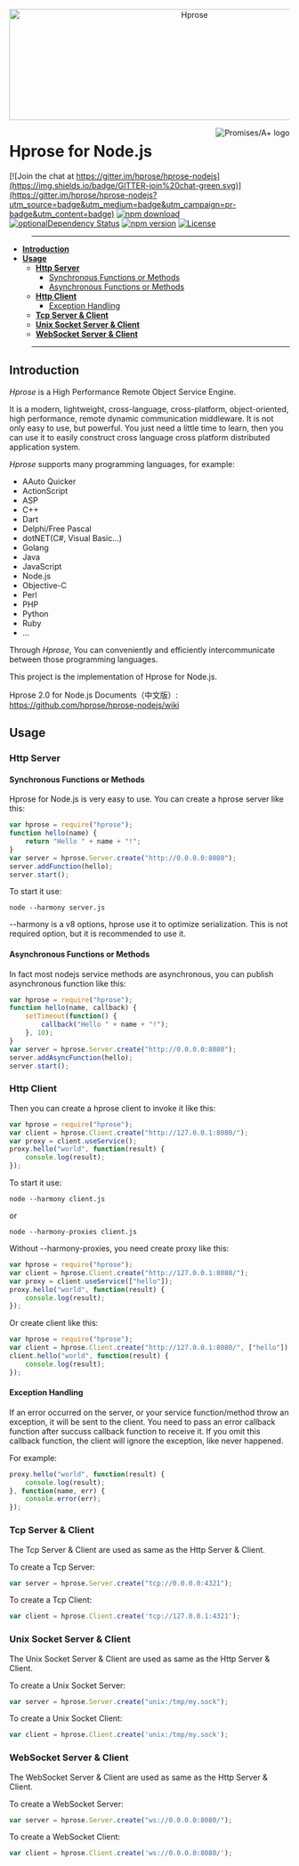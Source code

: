 <p align="center"><img src="http://hprose.com/banner.@2x.png" alt="Hprose" title="Hprose" width="650" height="200" /></p>

<a href="https://promisesaplus.com/">
    <img src="https://promisesaplus.com/assets/logo-small.png" alt="Promises/A+ logo"
         title="Promises/A+ 1.1 compliant" align="right" />
</a>

# Hprose for Node.js

[![Join the chat at https://gitter.im/hprose/hprose-nodejs](https://img.shields.io/badge/GITTER-join%20chat-green.svg)](https://gitter.im/hprose/hprose-nodejs?utm_source=badge&utm_medium=badge&utm_campaign=pr-badge&utm_content=badge)
[![npm download](https://img.shields.io/npm/dm/hprose.svg)](https://www.npmjs.com/package/hprose)
[![optionalDependency Status](https://david-dm.org/hprose/hprose-nodejs/optional-status.svg)](https://david-dm.org/hprose/hprose-nodejs#info=optionalDependencies)
[![npm version](https://img.shields.io/npm/v/hprose.svg)](https://www.npmjs.com/package/hprose)
[![License](https://img.shields.io/npm/l/hprose.svg)](http://opensource.org/licenses/MIT)

>---
- **[Introduction](#introduction)**
- **[Usage](#usage)**
    - **[Http Server](#http-server)**
        - [Synchronous Functions or Methods](#synchronous-functions-or-methods)
        - [Asynchronous Functions or Methods](#asynchronous-functions-or-methods)
    - **[Http Client](#http-client)**
        - [Exception Handling](#exception-handling)
    - **[Tcp Server & Client](#tcp-server-client)**
    - **[Unix Socket Server & Client](#unix-socket-server-client)**
    - **[WebSocket Server & Client](#websocket-server-client)**

>---

## Introduction

*Hprose* is a High Performance Remote Object Service Engine.

It is a modern, lightweight, cross-language, cross-platform, object-oriented, high performance, remote dynamic communication middleware. It is not only easy to use, but powerful. You just need a little time to learn, then you can use it to easily construct cross language cross platform distributed application system.

*Hprose* supports many programming languages, for example:

* AAuto Quicker
* ActionScript
* ASP
* C++
* Dart
* Delphi/Free Pascal
* dotNET(C#, Visual Basic...)
* Golang
* Java
* JavaScript
* Node.js
* Objective-C
* Perl
* PHP
* Python
* Ruby
* ...

Through *Hprose*, You can conveniently and efficiently intercommunicate between those programming languages.

This project is the implementation of Hprose for Node.js.

Hprose 2.0 for Node.js Documents（中文版）: https://github.com/hprose/hprose-nodejs/wiki 

## Usage

### Http Server

#### Synchronous Functions or Methods

Hprose for Node.js is very easy to use. You can create a hprose server like this:

```javascript
var hprose = require("hprose");
function hello(name) {
    return "Hello " + name + "!";
}
var server = hprose.Server.create("http://0.0.0.0:8080");
server.addFunction(hello);
server.start();
```

To start it use:

    node --harmony server.js

--harmony is a v8 options, hprose use it to optimize serialization.
This is not required option, but it is recommended to use it.

#### Asynchronous Functions or Methods

In fact most nodejs service methods are asynchronous, you can publish asynchronous function like this:

```javascript
var hprose = require("hprose");
function hello(name, callback) {
    setTimeout(function() {
        callback("Hello " + name + "!");
    }, 10);
}
var server = hprose.Server.create("http://0.0.0.0:8080");
server.addAsyncFunction(hello);
server.start();
```

### Http Client

Then you can create a hprose client to invoke it like this:

```javascript
var hprose = require("hprose");
var client = hprose.Client.create("http://127.0.0.1:8080/");
var proxy = client.useService();
proxy.hello("world", function(result) {
    console.log(result);
});
```

To start it use:

    node --harmony client.js

or

    node --harmony-proxies client.js

Without --harmony-proxies, you need create proxy like this:

```javascript
var hprose = require("hprose");
var client = hprose.Client.create("http://127.0.0.1:8080/");
var proxy = client.useService(["hello"]);
proxy.hello("world", function(result) {
    console.log(result);
});
```

Or create client like this:

```javascript
var hprose = require("hprose");
var client = hprose.Client.create("http://127.0.0.1:8080/", ["hello"]);
client.hello("world", function(result) {
    console.log(result);
});
```

#### Exception Handling

If an error occurred on the server, or your service function/method throw an exception, it will be sent to the client. You need to pass an error callback function after succuss callback function to receive it. If you omit this callback function, the client will ignore the exception, like never happened.

For example:

```javascript
proxy.hello("world", function(result) {
    console.log(result);
}, function(name, err) {
    console.error(err);
});
```

### Tcp Server & Client

The Tcp Server & Client are used as same as the Http Server & Client.

To create a Tcp Server:

```javascript
var server = hprose.Server.create("tcp://0.0.0.0:4321");
```

To create a Tcp Client:

```javascript
var client = hprose.Client.create('tcp://127.0.0.1:4321');
```

### Unix Socket Server & Client

The Unix Socket Server & Client are used as same as the Http Server & Client.

To create a Unix Socket Server:

```javascript
var server = hprose.Server.create("unix:/tmp/my.sock");
```

To create a Unix Socket Client:

```javascript
var client = hprose.Client.create('unix:/tmp/my.sock');
```

### WebSocket Server & Client

The WebSocket Server & Client are used as same as the Http Server & Client.

To create a WebSocket Server:

```javascript
var server = hprose.Server.create("ws://0.0.0.0:8080/");
```

To create a WebSocket Client:

```javascript
var client = hprose.Client.create('ws://0.0.0.0:8080/');
```
